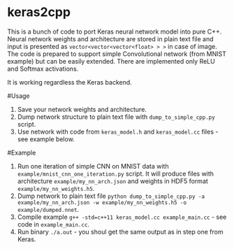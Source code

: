 # keras2cpp

This is a bunch of code to port Keras neural network model into pure C++. Neural network weights and architecture are stored in plain text file and input is presented as `vector<vector<vector<float> > >` in case of image. The code is prepared to support simple Convolutional network (from MNIST example) but can be easily extended. There are implemented only ReLU and Softmax activations.

It is working regardless the Keras backend.

#Usage

 1. Save your network weights and architecture.
 2. Dump network structure to plain text file with `dump_to_simple_cpp.py` script.
 3. Use network with code from `keras_model.h` and `keras_model.cc` files - see example below.

#Example

 1. Run one iteration of simple CNN on MNIST data with `example/mnist_cnn_one_iteration.py` script. It will produce files with architecture `example/my_nn_arch.json` and weights in HDF5 format `example/my_nn_weights.h5`.
 2. Dump network to plain text file `python dump_to_simple_cpp.py -a example/my_nn_arch.json -w example/my_nn_weights.h5 -o example/dumped.nnet`.
 3. Compile example `g++ -std=c++11 keras_model.cc example_main.cc` - see code in `example_main.cc`.
 4. Run binary `./a.out` - you shoul get the same output as in step one from Keras.
